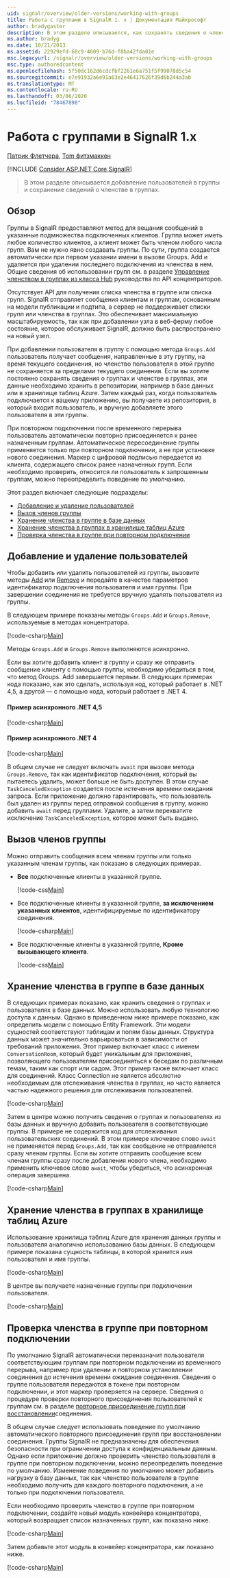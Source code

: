 ```yaml
---
uid: signalr/overview/older-versions/working-with-groups
title: Работа с группами в SignalR 1. x | Документация Майкрософт
author: bradygaster
description: В этом разделе описывается, как сохранять сведения о членстве в группах с помощью API концентратора.
ms.author: bradyg
ms.date: 10/21/2013
ms.assetid: 22929efd-68c9-4609-b76d-f8ba42fda01e
msc.legacyurl: /signalr/overview/older-versions/working-with-groups
msc.type: authoredcontent
ms.openlocfilehash: 5f50dc162d6cdcfbf2261e6a751f5f99078d5c54
ms.sourcegitcommit: e7e91932a6e91a63e2e46417626f39d6b244a3ab
ms.translationtype: MT
ms.contentlocale: ru-RU
ms.lasthandoff: 03/06/2020
ms.locfileid: "78467898"
---
```

# <a name="working-with-groups-in-signalr-1x"></a>Работа с группами в SignalR 1.x

[Патрик Флетчера](https://github.com/pfletcher), [Tom фитзмаккен](https://github.com/tfitzmac)

[!INCLUDE [Consider ASP.NET Core SignalR](~/includes/signalr/signalr-version-disambiguation.md)]

> В этом разделе описывается добавление пользователей в группы и сохранение сведений о членстве в группах.

## <a name="overview"></a>Обзор

Группы в SignalR предоставляют метод для вещания сообщений в указанные подмножества подключенных клиентов. Группа может иметь любое количество клиентов, а клиент может быть членом любого числа групп. Вам не нужно явно создавать группы. По сути, группа создается автоматически при первом указании имени в вызове Groups. Add и удаляется при удалении последнего подключения из членства в нем. Общие сведения об использовании групп см. в разделе [Управление членством в группах из класса Hub](index.md) руководства по API концентраторов.

Отсутствует API для получения списка членства в группе или списка групп. SignalR отправляет сообщения клиентам и группам, основанным на модели публикации и подтипа, а сервер не поддерживает списки групп или членства в группах. Это обеспечивает максимальную масштабируемость, так как при добавлении узла в веб-ферму любое состояние, которое обслуживает SignalR, должно быть распространено на новый узел.

При добавлении пользователя в группу с помощью метода `Groups.Add` пользователь получает сообщения, направленные в эту группу, на время текущего соединения, но членство пользователя в этой группе не сохраняется за пределами текущего соединения. Если вы хотите постоянно сохранять сведения о группах и членстве в группах, эти данные необходимо хранить в репозитории, например в базе данных или в хранилище таблиц Azure. Затем каждый раз, когда пользователь подключается к вашему приложению, вы получаете из репозитория, в который входит пользователь, и вручную добавляете этого пользователя в эти группы.

При повторном подключении после временного перерыва пользователь автоматически повторно присоединяется к ранее назначенным группам. Автоматическое пересоединение группы применяется только при повторном подключении, а не при установке нового соединения. Маркер с цифровой подписью передается из клиента, содержащего список ранее назначенных групп. Если необходимо проверить, относится ли пользователь к запрошенным группам, можно переопределить поведение по умолчанию.

Этот раздел включает следующие подразделы:

- [Добавление и удаление пользователей](#add)
- [Вызов членов группы](#call)
- [Хранение членства в группе в базе данных](#storedatabase)
- [Хранение членства в группах в хранилище таблиц Azure](#storeazuretable)
- [Проверка членства в группе при повторном подключении](#verify)

<a id="add"></a>

## <a name="adding-and-removing-users"></a>Добавление и удаление пользователей

Чтобы добавить или удалить пользователей из группы, вызовите методы [Add](https://msdn.microsoft.com/library/microsoft.aspnet.signalr.igroupmanager.add(v=vs.111).aspx) или [Remove](https://msdn.microsoft.com/library/microsoft.aspnet.signalr.igroupmanager.remove(v=vs.111).aspx) и передайте в качестве параметров идентификатор подключения пользователя и имя группы. При завершении соединения не требуется вручную удалять пользователя из группы.

В следующем примере показаны методы `Groups.Add` и `Groups.Remove`, используемые в методах концентратора.

[!code-csharp[Main](working-with-groups/samples/sample1.cs?highlight=5,10)]

Методы `Groups.Add` и `Groups.Remove` выполняются асинхронно.

Если вы хотите добавить клиент в группу и сразу же отправить сообщение клиенту с помощью группы, необходимо убедиться в том, что метод Groups. Add завершается первым. В следующих примерах кода показано, как это сделать, используя код, который работает в .NET 4,5, а другой — с помощью кода, который работает в .NET 4.

#### <a name="asynchronous-net-45-example"></a>Пример асинхронного .NET 4,5

[!code-csharp[Main](working-with-groups/samples/sample2.cs?highlight=1,3)]

#### <a name="asynchronous-net-4-example"></a>Пример асинхронного .NET 4

[!code-csharp[Main](working-with-groups/samples/sample3.cs?highlight=3-4)]

В общем случае не следует включать `await` при вызове метода `Groups.Remove`, так как идентификатор подключения, который вы пытаетесь удалить, может больше не быть доступен. В этом случае `TaskCanceledException` создается после истечения времени ожидания запроса. Если приложение должно гарантировать, что пользователь был удален из группы перед отправкой сообщения в группу, можно добавить `await` перед группами. Удалите, а затем перехватите исключение `TaskCanceledException`, которое может быть выдано.

<a id="call"></a>

## <a name="calling-members-of-a-group"></a>Вызов членов группы

Можно отправить сообщения всем членам группы или только указанным членам группы, как показано в следующих примерах.

- **Все** подключенные клиенты в указанной группе. 

    [!code-css[Main](working-with-groups/samples/sample4.css)]
- Все подключенные клиенты в указанной группе, **за исключением указанных клиентов**, идентифицируемые по идентификатору соединения. 

    [!code-csharp[Main](working-with-groups/samples/sample5.cs)]
- Все подключенные клиенты в указанной группе, **Кроме вызывающего клиента**. 

    [!code-css[Main](working-with-groups/samples/sample6.css)]

<a id="storedatabase"></a>

## <a name="storing-group-membership-in-a-database"></a>Хранение членства в группе в базе данных

В следующих примерах показано, как хранить сведения о группах и пользователях в базе данных. Можно использовать любую технологию доступа к данным. Однако в приведенном ниже примере показано, как определить модели с помощью Entity Framework. Эти модели сущностей соответствуют таблицам и полям базы данных. Структура данных может значительно варьироваться в зависимости от требований приложения. Этот пример включает класс с именем `ConversationRoom`, который будет уникальным для приложения, позволяющего пользователям присоединяться к беседам по различным темам, таким как спорт или садом. Этот пример также включает класс для соединений. Класс Connection не является абсолютно необходимым для отслеживания членства в группах, но часто является частью надежного решения для отслеживания пользователей.

[!code-csharp[Main](working-with-groups/samples/sample7.cs)]

Затем в центре можно получить сведения о группах и пользователях из базы данных и вручную добавить пользователя в соответствующие группы. В примере не содержится код для отслеживания пользовательских соединений. В этом примере ключевое слово `await` не применяется перед `Groups.Add`, так как сообщение не отправляется сразу членам группы. Если вы хотите отправить сообщение всем членам группы сразу после добавления нового члена, необходимо применить ключевое слово `await`, чтобы убедиться, что асинхронная операция завершена.

[!code-csharp[Main](working-with-groups/samples/sample8.cs)]

<a id="storeazuretable"></a>

## <a name="storing-group-membership-in-azure-table-storage"></a>Хранение членства в группах в хранилище таблиц Azure

Использование хранилища таблиц Azure для хранения данных группы и пользователя аналогично использованию базы данных. В следующем примере показана сущность таблицы, в которой хранится имя пользователя и имя группы.

[!code-csharp[Main](working-with-groups/samples/sample9.cs)]

В центре вы получаете назначенные группы при подключении пользователя.

[!code-csharp[Main](working-with-groups/samples/sample10.cs)]

<a id="verify"></a>

## <a name="verifying-group-membership-when-reconnecting"></a>Проверка членства в группе при повторном подключении

По умолчанию SignalR автоматически переназначит пользователя соответствующим группам при повторном подключении из временного перерыва, например при удалении и повторном установлении соединения до истечения времени ожидания соединения. Сведения о группе пользователя передаются в токене при повторном подключении, и этот маркер проверяется на сервере. Сведения о процедуре проверки повторного присоединения пользователей к группам см. в разделе [повторное присоединение групп при восстановлении](index.md)соединения.

В общем случае следует использовать поведение по умолчанию автоматического повторного присоединения групп при восстановлении соединения. Группы SignalR не предназначены для обеспечения безопасности при ограничении доступа к конфиденциальным данным. Однако если приложение должно проверить членство пользователя в группе при повторном подключении, можно переопределить поведение по умолчанию. Изменение поведения по умолчанию может добавить нагрузку в базу данных, так как членство пользователя в группе необходимо получить для каждого повторного подключения, а не только при подключении пользователя.

Если необходимо проверить членство в группе при повторном подключении, создайте новый модуль конвейера концентратора, который возвращает список назначенных групп, как показано ниже.

[!code-csharp[Main](working-with-groups/samples/sample11.cs)]

Затем добавьте этот модуль в конвейер концентратора, как показано ниже.

[!code-csharp[Main](working-with-groups/samples/sample12.cs?highlight=10)]
